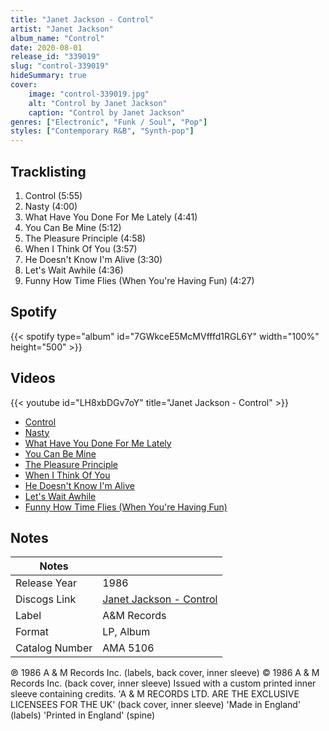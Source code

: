 ```yaml
---
title: "Janet Jackson - Control"
artist: "Janet Jackson"
album_name: "Control"
date: 2020-08-01
release_id: "339019"
slug: "control-339019"
hideSummary: true
cover:
    image: "control-339019.jpg"
    alt: "Control by Janet Jackson"
    caption: "Control by Janet Jackson"
genres: ["Electronic", "Funk / Soul", "Pop"]
styles: ["Contemporary R&B", "Synth-pop"]
---
```

## Tracklisting
1. Control (5:55)
2. Nasty (4:00)
3. What Have You Done For Me Lately (4:41)
4. You Can Be Mine (5:12)
5. The Pleasure Principle (4:58)
6. When I Think Of You (3:57)
7. He Doesn't Know I'm Alive (3:30)
8. Let's Wait Awhile (4:36)
9. Funny How Time Flies (When You're Having Fun) (4:27)
## Spotify
{{< spotify type="album" id="7GWkceE5McMVfffd1RGL6Y" width="100%" height="500" >}}

## Videos
{{< youtube id="LH8xbDGv7oY" title="Janet Jackson - Control" >}}
- [Control](https://www.youtube.com/watch?v=FMuoowyCkUU)
- [Nasty](https://www.youtube.com/watch?v=nkTBzFUToLY)
- [What Have You Done For Me Lately](https://www.youtube.com/watch?v=Q16EWAXwh94)
- [You Can Be Mine](https://www.youtube.com/watch?v=gdhKkOodub8)
- [The Pleasure Principle](https://www.youtube.com/watch?v=jXInTVW5h4Y)
- [When I Think Of You](https://www.youtube.com/watch?v=gIgeh8PEQXI)
- [He Doesn't Know I'm Alive](https://www.youtube.com/watch?v=FqVAAWyoirU)
- [Let's Wait Awhile](https://www.youtube.com/watch?v=5cZ7IOApdfg)
- [Funny How Time Flies (When You're Having Fun)](https://www.youtube.com/watch?v=B2tyZjh-eD0)

## Notes
| Notes          |             |
| ---------------| ----------- |
| Release Year   | 1986 |
| Discogs Link   | [Janet Jackson - Control](https://www.discogs.com/release/339019-Janet-Jackson-Control) |
| Label          | A&M Records |
| Format         | LP, Album |
| Catalog Number | AMA 5106 |

℗ 1986 A & M Records Inc. (labels, back cover, inner sleeve) © 1986 A & M Records Inc. (back cover, inner sleeve)  Issued with a custom printed inner sleeve containing credits.  'A & M RECORDS LTD. ARE THE EXCLUSIVE LICENSEES FOR THE UK' (back cover, inner sleeve)  'Made in England' (labels)  'Printed in England' (spine)

